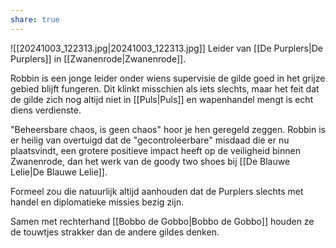 ```yaml
---
share: true
---
```

![[20241003_122313.jpg|20241003_122313.jpg]]
Leider van [[De Purplers|De Purplers]] in [[Zwanenrode|Zwanenrode]].

Robbin is een jonge leider onder wiens supervisie de gilde goed in het grijze gebied blijft fungeren. Dit klinkt misschien als iets slechts, maar het feit dat de gilde zich nog altijd niet in [[Puls|Puls]] en wapenhandel mengt is echt diens verdienste.

"Beheersbare chaos, is geen chaos" hoor je hen geregeld zeggen. Robbin is er heilig van overtuigd dat de "gecontroleerbare" misdaad die er nu plaatsvindt, een grotere positieve impact heeft op de veiligheid binnen Zwanenrode, dan het werk van de goody two shoes bij [[De Blauwe Lelie|De Blauwe Lelie]].

Formeel zou die natuurlijk altijd aanhouden dat de Purplers slechts met handel en diplomatieke missies bezig zijn.

Samen met rechterhand [[Bobbo de Gobbo|Bobbo de Gobbo]] houden ze de touwtjes strakker dan de andere gildes denken.